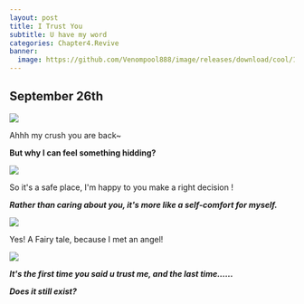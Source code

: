```yaml
---
layout: post
title: I Trust You
subtitle: U have my word
categories: Chapter4.Revive
banner:
  image: https://github.com/Venompool888/image/releases/download/cool/1697200343812.jpeg
---
```

  
## September 26th
  

![](https://github.com/Venompool888/image/releases/download/proper/Screenshot_20231015_105236.jpg)  
  
Ahhh my crush you are back~  
  
**But why I can feel something hidding?**  
  
![](https://github.com/Venompool888/image/releases/download/proper/IMG_20231015_105952.jpg)  
  
So it's a safe place, I'm happy to you make a right decision !  
  
***Rather than caring about you, it's more like a self-comfort for myself.***  
  
![](https://github.com/Venompool888/image/releases/download/cool/Screenshot_20231015_110252.jpg)  
  
Yes! A Fairy tale, because I met an angel!  
  
![](https://github.com/Venompool888/image/releases/download/cool/Screenshot_20231015_110630.jpg)  
  
***It's the first time you said u trust me, and the last time......***  
  
***Does it still exist?***  